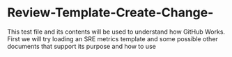 # Review-Template-Create-Change-
This test file and its contents will be used to understand how GitHub Works.
First we will try loading an SRE metrics template and some possible other documents that support its purpose and how to use
